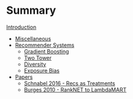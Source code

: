 # Summary

[Introduction](intro.md)

- [Miscellaneous](./misc.md)
- [Recommender Systems]()
    - [Gradient Boosting](./gradient_boosting.md)
    - [Two Tower]()
    - [Diversity]()
    - [Exposure Bias]()
- [Papers](./papers.md)
    - [Schnabel 2016 - Recs as Treatments](./schnabel_2016.md)
    - [Burges 2010 - RankNET to LambdaMART](./burges_2010.md)
